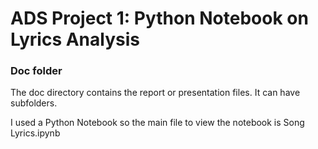 # ADS Project 1:  Python Notebook on Lyrics Analysis

### Doc folder

The doc directory contains the report or presentation files. It can have subfolders.  

I used a Python Notebook so the main file to view the notebook is Song Lyrics.ipynb
